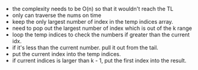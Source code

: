 
- the complexity needs to be O(n) so that it wouldn't reach the TL
- only can traverse the nums on time
- keep the only largest number of index in the temp indices array.
- need to pop out the largest number of index which is out of the k range
- loop the temp indices to check the numbers if greater than the current idx.
- if it's less than the current number. pull it out from the tail.
- put the current index into the temp indices.
- if current indices is larger than k - 1, put the first index into the result.
